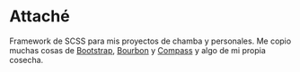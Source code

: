 Attaché
=======

Framework de SCSS para mis proyectos de chamba y personales. Me copio muchas cosas de [Bootstrap](01), [Bourbon](02) y [Compass](03) y algo de mi propia cosecha.

[01]: http://twitter.github.com/bootstrap "Twitter Bootstrap"
[02]: http://bourbon.io "Bourbon Library"
[03]: http://compass-style.org "Compass CSS Framework"